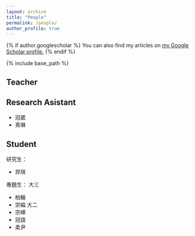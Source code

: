 ```yaml
---
layout: archive
title: "People"
permalink: /people/
author_profile: true
---
```


{% if author.googlescholar %}
  You can also find my articles on <u><a href="{{author.googlescholar}}">my Google Scholar profile</a>.</u>
{% endif %}

{% include base_path %}
## Teacher

## Research Asistant
- 冠崴
- 熹琳

## Student
研究生：
- 羿琪

專題生：
大三
- 柏翰
- 崇綸
大二
- 宗嶧
- 冠語
- 柔尹
